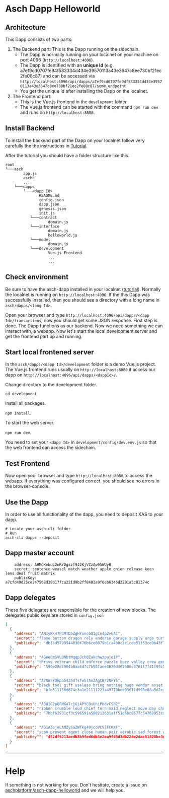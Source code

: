 # Asch Dapp Helloworld

## Architecture
This Dapp consists of two parts:
1. The Backend part: This is the Dapp running on the sidechain.
    * The Dapp is normally running on your localnet on your machine on port 4096 (`http://localhost:4096`).
    * The Dapp is identified with an __unique Id__ (e.g. a7ef9cd0707fe94f583334d434e39570113a43e3647c8ee730bf21ec2fe08c87) and can be accessed via `http://localhost:4096/api/dapps/a7ef9cd0707fe94f583334d434e39570113a43e3647c8ee730bf21ec2fe08c87/some_endpoint`
    * You get the unique Id after installing the Dapp on the localnet.
2. The Frontend part:
    * This is the Vue.js frontend in the `development` folder.
    * The Vue.js frontend can be started with the command `npm run dev` and runs on `http://localhost:8080`.




## Install Backend

To install the backend part of the Dapp on your localnet follow very carefully the the instructions in [Tutorial](https://github.com/AschPlatform/asch/blob/master/docs/dapp_docs/1_hello_en.md).

After the tutorial you should have a folder structure like this.
```
root
└───asch
        app.js
        aschd
        ...
    └───dapps
        └───<dapp Id>
               README.md
               config.json
               dapp.json
               genesis.json
               init.js
           └───contract
                   domain.js
           └───interface
                   domain.js
                   helloworld.js
           └───model
                   domain.js
           └───development
                   Vue.js Frontend
                   ...
                   ...
```


## Check environment

Be sure to have the asch-dapp installed in your localnet ([tutorial](https://github.com/AschPlatform/asch/blob/master/docs/dapp_docs/1_hello_en.md)). Normally the localnet is running on `http://localhost:4096`. If the this Dapp was successfully installed, then you should see a directory with a long name in `asch/dapps/<long Id>`.

Open your browser and type `http://localhost:4096/api/dapps/<dapp Id>/transactions`, now you should get some JSON response. First step is done. The Dapp functions as our backend. Now we need something we can interact with, a webapp. Now let's start the local development server and get the frontend part up and running.

## Start local frontened server
In the `asch/dapps/<dapp Id>/development` folder is a demo Vue.js project. The Vue.js frontend runs usually on `http://localhost:8080` it access our dapp on `http://localhost:4096/api/dapps/<dappId>/`.

Change directory to the development folder. 

`cd development`

Install all packages.

`npm install`.

To start the web server.

`npm run dev`.

You need to set your `<dapp Id>` in `development/config/dev.env.js` so that the web frontend can access the sidechain.

## Test Frontend
Now open your browser and type `http://localhost:8080` to access the webapp. If everything was configured correct, you should see no errors in the browser-console.

## Use the Dapp
In order to use all functionality of the dapp, you need to deposit XAS to your dapp.

```
# Locate your asch-cli folder
# Run
asch-cli dapps --deposit
```



## Dapp master account
```
    address: AHMCKebuL2nRYDgszf9J2KjVZzAw95WUyB
    secret: sentence weasel match weather apple onion release keen lens deal fruit matrix
    publicKey: a7cfd49d25ce247568d39b17fca221d9b2ff8402a9f6eb6346d2291a5c81374c
```

## Dapp delegates
These five delegates are responsible for the creation of new blocks. The delegates public keys are stored in `config.json`
```json
[ 
  { 
    "address": "AN1yKK47P3MtD5ZgHYoncGQ1gCn4p2vGAC",
    "secret": "flame bottom dragon rely endorse garage supply urge turtle team demand put",
    "publicKey": "db18d5799944030f76b6ce0879b1ca4b0c2c1cee51f53ce9b43f78259950c2fd" 
  },
  { 
    "address": "AGeeCmSVLDNbtMqqpJchQZakchwzpuje1P",
    "secret": "thrive veteran child enforce puzzle buzz valley crew genuine basket start top",
    "publicKey": "590e28d2964b0aa4d7c7b98faee4676d467606c6761f7f41f99c52bb4813b5e4" 
  },
  { 
    "address": "A7NWaYUkpa543hdTsfw57AoZAgCBr2NFY6",
    "secret": "black tool gift useless bring nothing huge vendor asset mix chimney weird",
    "publicKey": "bfe511158d674c3a1e21111223a49770bee93611d998e88a5d2ea3145de2b68b"
  },
  { 
    "address": "ABU1G2pQFMGa7c1GiAPYCQuUhiPHdvCSB2",
    "secret": "ribbon crumble loud chief turn maid neglect move day churn share fabric",
    "publicKey": "7bbf62931cf3c596591a580212631aff51d6bc0577c54769953caadb23f6ab00" 
  },
  { 
    "address": "AG1A3ojeLAMZySaZWTkg49jcoVCV7FCKXF",
    "secret": "scan prevent agent close human pair aerobic sad forest wave toe dust",
    "publicKey"": "452df9213aedb3b9fed6db3e2ea9f49d3db226e2dac01828bc3dcd73b7a953b4" 
  } 
]
```


--------------

# Help
If something is not working for you. Don't hesitate, create a issue on [aschplatform/asch-dapp-helloworld](https://github.com/aschplatform/asch-dapp-helloworld) and we will help you.
